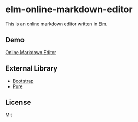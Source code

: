 # elm-online-markdown-editor

This is an online markdown editor written in [Elm](http://elm-lang.org/).

## Demo

[Online Markdown Editor](https://3tty0n.github.io/elm-markdown-editor/)

## External Library

- [Bootstrap](http://getbootstrap.com/)
- [Pure](http://purecss.io/)

## License

Mit